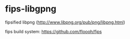 # fips-libgpng

fipsified libpng (http://www.libpng.org/pub/png/libpng.html)

fips build system: https://github.com/floooh/fips